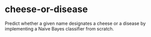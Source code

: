 # cheese-or-disease
Predict whether a given name designates a cheese or a disease by implementing a Naive Bayes classifier from scratch. 
